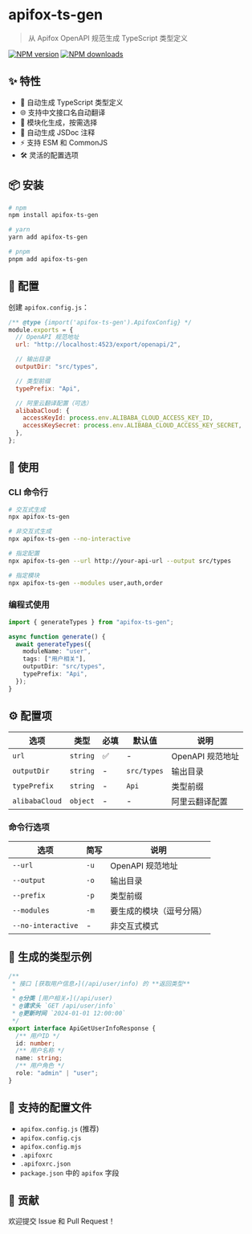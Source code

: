 # apifox-ts-gen

> 从 Apifox OpenAPI 规范生成 TypeScript 类型定义

[![NPM version](https://img.shields.io/npm/v/apifox-ts-gen.svg)](https://www.npmjs.com/package/apifox-ts-gen)
[![NPM downloads](https://img.shields.io/npm/dm/apifox-ts-gen.svg)](https://www.npmjs.com/package/apifox-ts-gen)

## ✨ 特性

- 🚀 自动生成 TypeScript 类型定义
- 🌐 支持中文接口名自动翻译
- 🎯 模块化生成，按需选择
- 📝 自动生成 JSDoc 注释
- ⚡️ 支持 ESM 和 CommonJS
- 🛠 灵活的配置选项

## 📦 安装

```bash
# npm
npm install apifox-ts-gen

# yarn
yarn add apifox-ts-gen

# pnpm
pnpm add apifox-ts-gen
```

## 🔧 配置

创建 `apifox.config.js`：

```javascript
/** @type {import('apifox-ts-gen').ApifoxConfig} */
module.exports = {
  // OpenAPI 规范地址
  url: "http://localhost:4523/export/openapi/2",

  // 输出目录
  outputDir: "src/types",

  // 类型前缀
  typePrefix: "Api",

  // 阿里云翻译配置（可选）
  alibabaCloud: {
    accessKeyId: process.env.ALIBABA_CLOUD_ACCESS_KEY_ID,
    accessKeySecret: process.env.ALIBABA_CLOUD_ACCESS_KEY_SECRET,
  },
};
```

## 🚀 使用

### CLI 命令行

```bash
# 交互式生成
npx apifox-ts-gen

# 非交互式生成
npx apifox-ts-gen --no-interactive

# 指定配置
npx apifox-ts-gen --url http://your-api-url --output src/types

# 指定模块
npx apifox-ts-gen --modules user,auth,order
```

### 编程式使用

```typescript
import { generateTypes } from "apifox-ts-gen";

async function generate() {
  await generateTypes({
    moduleName: "user",
    tags: ["用户相关"],
    outputDir: "src/types",
    typePrefix: "Api",
  });
}
```

## ⚙️ 配置项

| 选项           | 类型     | 必填 | 默认值      | 说明             |
| -------------- | -------- | ---- | ----------- | ---------------- |
| `url`          | `string` | ✅   | -           | OpenAPI 规范地址 |
| `outputDir`    | `string` | -    | `src/types` | 输出目录         |
| `typePrefix`   | `string` | -    | `Api`       | 类型前缀         |
| `alibabaCloud` | `object` | -    | -           | 阿里云翻译配置   |

### 命令行选项

| 选项               | 简写 | 说明                     |
| ------------------ | ---- | ------------------------ |
| `--url`            | `-u` | OpenAPI 规范地址         |
| `--output`         | `-o` | 输出目录                 |
| `--prefix`         | `-p` | 类型前缀                 |
| `--modules`        | `-m` | 要生成的模块（逗号分隔） |
| `--no-interactive` | -    | 非交互式模式             |

## 📝 生成的类型示例

```typescript
/**
 * 接口 [获取用户信息↗](/api/user/info) 的 **返回类型**
 *
 * @分类 [用户相关↗](/api/user)
 * @请求头 `GET /api/user/info`
 * @更新时间 `2024-01-01 12:00:00`
 */
export interface ApiGetUserInfoResponse {
  /** 用户ID */
  id: number;
  /** 用户名称 */
  name: string;
  /** 用户角色 */
  role: "admin" | "user";
}
```

## 📄 支持的配置文件

- `apifox.config.js` (推荐)
- `apifox.config.cjs`
- `apifox.config.mjs`
- `.apifoxrc`
- `.apifoxrc.json`
- `package.json` 中的 `apifox` 字段

## 🤝 贡献

欢迎提交 Issue 和 Pull Request！

